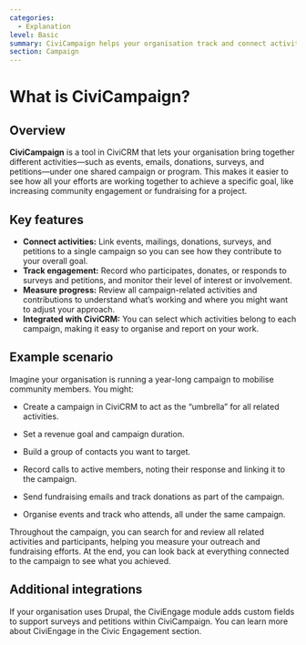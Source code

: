 ```yaml
---
categories:
  - Explanation
level: Basic
summary: CiviCampaign helps your organisation track and connect activities like events, mailings, donations, and surveys under one campaign to measure progress toward a shared goal.
section: Campaign
---
```


# What is CiviCampaign?

## Overview

**CiviCampaign** is a tool in CiviCRM that lets your organisation bring together different activities—such as events, emails, donations, surveys, and petitions—under one shared campaign or program. This makes it easier to see how all your efforts are working together to achieve a specific goal, like increasing community engagement or fundraising for a project.

## Key features

- **Connect activities:** Link events, mailings, donations, surveys, and petitions to a single campaign so you can see how they contribute to your overall goal.
- **Track engagement:** Record who participates, donates, or responds to surveys and petitions, and monitor their level of interest or involvement.
- **Measure progress:** Review all campaign-related activities and contributions to understand what’s working and where you might want to adjust your approach.
- **Integrated with CiviCRM:** You can select which activities belong to each campaign, making it easy to organise and report on your work.

## Example scenario

Imagine your organisation is running a year-long campaign to mobilise community members. You might:

- Create a campaign in CiviCRM to act as the “umbrella” for all related activities.

- Set a revenue goal and campaign duration.

- Build a group of contacts you want to target.

- Record calls to active members, noting their response and linking it to the campaign.

- Send fundraising emails and track donations as part of the campaign.

- Organise events and track who attends, all under the same campaign.

Throughout the campaign, you can search for and review all related activities and participants, helping you measure your outreach and fundraising efforts. At the end, you can look back at everything connected to the campaign to see what you achieved.

## Additional integrations

If your organisation uses Drupal, the CiviEngage module adds custom fields to support surveys and petitions within CiviCampaign. You can learn more about CiviEngage in the Civic Engagement section.

<!--
Source: https://docs.civicrm.org/some/page/
 -->

<!--
This page provides a conceptual overview, describes features, and gives a real
-world example, fitting the Diátaxis "Explanation" category. It is basic-level content for non-experts. For best clarity, practical setup instructions and everyday tasks should be split into separate Tutorial or Guide pages. -->
